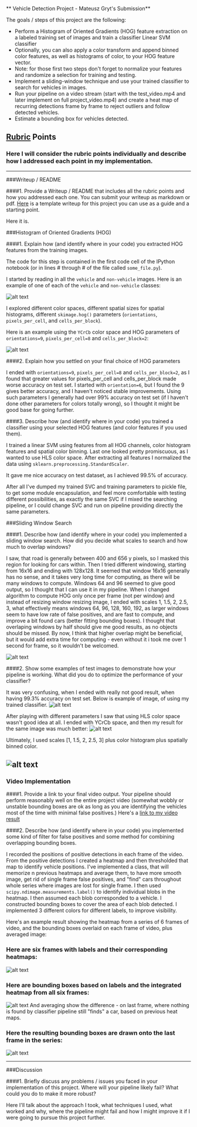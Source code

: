 ** Vehicle Detection Project - Mateusz Gryt's Submission**

The goals / steps of this project are the following:

* Perform a Histogram of Oriented Gradients (HOG) feature extraction on a labeled training set of images and train a classifier Linear SVM classifier
* Optionally, you can also apply a color transform and append binned color features, as well as histograms of color, to your HOG feature vector.
* Note: for those first two steps don't forget to normalize your features and randomize a selection for training and testing.
* Implement a sliding-window technique and use your trained classifier to search for vehicles in images.
* Run your pipeline on a video stream (start with the test_video.mp4 and later implement on full project_video.mp4) and create a heat map of recurring detections frame by frame to reject outliers and follow detected vehicles.
* Estimate a bounding box for vehicles detected.

[//]: # (Image References)
[image1]: ./writeup_images/cars_notcars.jpg
[image2]: ./writeup_images/hog_training.jpg
[image3]: ./examples/sliding_windows.jpg
[image4]: ./examples/sliding_window.jpg
[image5]: ./examples/bboxes_and_heat.png
[image6]: ./examples/labels_map.png
[image7]: ./examples/output_bboxes.png
[image10]: ./writeup_images/all_heatmap.png
[image11]: ./writeup_images/averaged_heatmap.png


[video1]: ./project_video.mp4

## [Rubric](https://review.udacity.com/#!/rubrics/513/view) Points
### Here I will consider the rubric points individually and describe how I addressed each point in my implementation.

---
###Writeup / README

####1. Provide a Writeup / README that includes all the rubric points and how you addressed each one.  You can submit your writeup as markdown or pdf.  [Here](https://github.com/udacity/CarND-Vehicle-Detection/blob/master/writeup_template.md) is a template writeup for this project you can use as a guide and a starting point.

Here it is.

###Histogram of Oriented Gradients (HOG)

####1. Explain how (and identify where in your code) you extracted HOG features from the training images.

The code for this step is contained in the first code cell of the IPython notebook (or in lines # through # of the file called `some_file.py`).

I started by reading in all the `vehicle` and `non-vehicle` images.  Here is an example of one of each of the `vehicle` and `non-vehicle` classes:

![alt text][image1]

I explored different color spaces, different spatial sizes for spatial histograms, different `skimage.hog()` parameters (`orientations`, `pixels_per_cell`, and `cells_per_block`).

Here is an example using the `YCrCb` color space and HOG parameters of `orientations=9`, `pixels_per_cell=8` and `cells_per_block=2`:

![alt text][image2]

####2. Explain how you settled on your final choice of HOG parameters

I ended with `orientations=9`, `pixels_per_cell=8` and `cells_per_block=2`, as I found that greater values for pixels_per_cell
and cells_per_block made worse accuracy on test set. I started with `orientation=6`, but I found the 9 gives better accuracy,
and I haven't noticed stable improvements. Using such parameters I generally had over 99% accuracy on test set (if I haven't done other
parameters for colors totally wrong), so I thought it might be good base for going further.


####3. Describe how (and identify where in your code) you trained a classifier using your selected HOG features (and color features if you used them).

I trained a linear SVM using features from all HOG channels, color histogram features and spatial color binning. Last one
looked pretty promiscuous, as I wanted to use HLS color space. After extracting all features I normalized the data using
`sklearn.preprocessing.StandardScaler`.

It gave me nice accuracy on test dataset, as I achieved 99.5% of accuracy.

After all I've dumped my trained SVC and training parameters to pickle file, to get some module encapsulation, and feel
more comfortable with testing different possibilities, as exactly the same SVC if I mixed the searching pipeline, or I
could change SVC and run on pipeline providing directly the same parameters.

###Sliding Window Search

####1. Describe how (and identify where in your code) you implemented a sliding window search.  How did you decide what scales to search and how much to overlap windows?

I saw, that road is generally between 400 and 656 y pixels, so I masked this region for looking for cars within. Then I tried
different windowing, starting from 16x16 and ending with 128x128. It seemed that window 16x16 generally has no sense,
and it takes very long time for computing, as there will be many windows to compute. Windows 64 and 96 seemed to give good
output, so I thought that I can use it in my pipeline. When I changed algorithm to compute HOG only once per frame (not
per window) and instead of resizing window resizing image, I ended with scales 1, 1.5, 2, 2.5, 3, what effectively means
windows 64, 96, 128, 160, 192, as larger windows seem to have low rate of false positives, and are fast to compute, and
improve a bit found cars (better fitting bounding boxes). I thought that overlaping windows by half should give me good
results, as no objects should be missed. By now, I think that higher overlap might be beneficial, but it would add extra
time for computing - even without it i took me over 1 second for frame, so it wouldn't be welcomed.

![alt text][image3]

####2. Show some examples of test images to demonstrate how your pipeline is working.  What did you do to optimize the performance of your classifier?

It was very confusing, when I ended with really not good result, when having 99.3% accuracy on test set. Below is example
of image, of using my trained classifier.
![alt text][image4]

After playing with different parameters I saw that using HLS color space wasn't good idea at all. I ended with YCrCb
space, and then my result for the same image was much better:
![alt text][image4]

Ultimately, I used scales [1, 1.5, 2, 2.5, 3] plus color histogram plus spatially binned color.


![alt text][image4]
---

### Video Implementation

####1. Provide a link to your final video output.  Your pipeline should perform reasonably well on the entire project video (somewhat wobbly or unstable bounding boxes are ok as long as you are identifying the vehicles most of the time with minimal false positives.)
Here's a [link to my video result](./project_video.mp4)


####2. Describe how (and identify where in your code) you implemented some kind of filter for false positives and some method for combining overlapping bounding boxes.

I recorded the positions of positive detections in each frame of the video.
From the positive detections I created a heatmap and then thresholded that map to identify vehicle positions.
I've implemented a class, that will memorize n previous heatmaps and average them, to have more smooth
image, get rid of single frame false positives, and "find" cars throughout whole series where images are lost for single
frame.
I then used `scipy.ndimage.measurements.label()` to identify individual blobs in the heatmap.
I then assumed each blob corresponded to a vehicle.  I constructed bounding boxes to cover the area of each blob detected.
I implemented 3 different colors for different labels, to improve visibility.

Here's an example result showing the heatmap from a series of 6 frames of video,
and the bounding boxes overlaid on each frame of video, plus averaged image:

### Here are six frames with labels and their corresponding heatmaps:

![alt text][image10]

### Here are bounding boxes based on labels and the integrated heatmap from all six frames:
![alt text][image11]
And averaging show the difference - on last frame, where nothing is found by classifier pipeline still "finds" a car,
based on previous heat maps.


### Here the resulting bounding boxes are drawn onto the last frame in the series:
![alt text][image7]



---

###Discussion

####1. Briefly discuss any problems / issues you faced in your implementation of this project.  Where will your pipeline likely fail?  What could you do to make it more robust?

Here I'll talk about the approach I took, what techniques I used, what worked and why, where the pipeline might fail and how I might improve it if I were going to pursue this project further.

